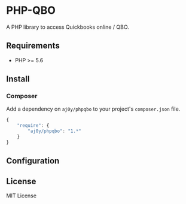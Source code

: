 PHP-QBO
==========================
A PHP library to access Quickbooks online / QBO.


Requirements
------------
- PHP >= 5.6


Install
-------

### Composer

Add a dependency on `aj0y/phpqbo` to your project's `composer.json` file.

```javascript
{
    "require": {
        "aj0y/phpqbo": "1.*"
    }
}
```



Configuration
-------------


License
-------

MIT License
